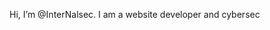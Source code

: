 Hi, I’m @InterNalsec. I am a website developer and cybersec 

<html>
  <body>
    <h1 Hello Guys></h1>
  </body>
</html>
<!---
InterNalsec/InterNalsec is a ✨ special ✨ repository because its `README.md` (this file) appears on your GitHub profile.
You can click the Preview link to take a look at your changes.
--->
